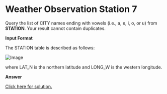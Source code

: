 # Weather Observation Station 7

Query the list of CITY names ending with vowels (i.e., a, e, i, o, or u) from **STATION**. Your result cannot contain duplicates.

**Input Format**

The STATION table is described as follows:

![Image](https://s3.amazonaws.com/hr-challenge-images/9336/1449345840-5f0a551030-Station.jpg)

where LAT_N is the northern latitude and LONG_W is the western longitude.


**Answer**

[Click here for solution.](https://github.com/Autumn-grass/hackerrank_sql_practice/blob/master/Easy/Basic%20selection/A12.sql)

